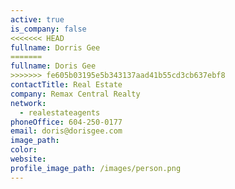 ```yaml
---
active: true
is_company: false
<<<<<<< HEAD
fullname: Dorris Gee
=======
fullname: Doris Gee
>>>>>>> fe605b03195e5b343137aad41b55cd3cb637ebf8
contactTitle: Real Estate
company: Remax Central Realty
network:
  - realestateagents
phoneOffice: 604-250-0177
email: doris@dorisgee.com
image_path:
color:
website:
profile_image_path: /images/person.png
---
```



